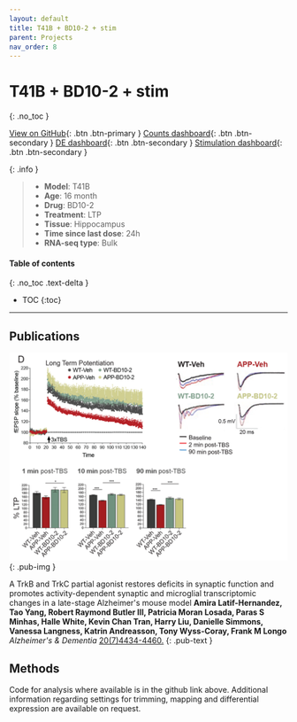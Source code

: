 ```yaml
---
layout: default
title: T41B + BD10-2 + stim
parent: Projects
nav_order: 8
---
```


# T41B + BD10-2 + stim
{: .no_toc }

[View on GitHub](https://github.com/Longo-Lab/T41B_BD10-2_stim){: .btn .btn-primary }
[Counts dashboard](https://longo-stanford.shinyapps.io/count_T41B_BD10-2_stim/){: .btn .btn-secondary }
[DE dashboard](https://longo-stanford.shinyapps.io/de_T41B_BD10-2_stim/){: .btn .btn-secondary }
[Stimulation dashboard](https://longo-stanford.shinyapps.io/stim_T41B_BD10-2_stim/){: .btn .btn-secondary }

{: .info }
> - **Model**: T41B
> - **Age**: 16 month
> - **Drug**: BD10-2
> - **Treatment**: LTP
> - **Tissue**: Hippocampus
> - **Time since last dose**: 24h
> - **RNA-seq type**: Bulk

#### Table of contents
{: .no_toc .text-delta }

- TOC
{:toc}

---

## Publications

[![](/assets/images/t41b_bd10-2_stim_fig.png)](https://doi.org/10.1002/alz.13857)
{: .pub-img }

A TrkB and TrkC partial agonist restores deficits in synaptic function and promotes activity-dependent synaptic and microglial transcriptomic changes in a late-stage Alzheimer's mouse model
**Amira Latif-Hernandez, Tao Yang, Robert Raymond Butler III, Patricia Moran Losada, Paras S Minhas, Halle White, Kevin Chan Tran, Harry Liu, Danielle Simmons, Vanessa Langness, Katrin Andreasson, Tony Wyss-Coray, Frank M Longo**
_Alzheimer's & Dementia_ [20(7)4434-4460.](https://doi.org/10.1002/alz.13857) 
{: .pub-text }

## Methods

Code for analysis where available is in the github link above. Additional information regarding settings for trimming, mapping and differential expression are available on request.


